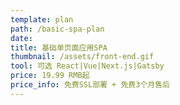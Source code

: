 ```yaml
---
template: plan
path: /basic-spa-plan
date: 
title: 基础单页面应用SPA
thumbnail: /assets/front-end.gif
tool: 可选 React|Vue|Next.js|Gatsby
price: 19.99 RMB起
price_info: 免费SSL部署 + 免费3个月售后
---
```

